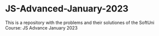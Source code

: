 # JS-Advanced-January-2023
This is a repository with the problems and their solutiones of the SoftUni Course: JS Advance January 2023
